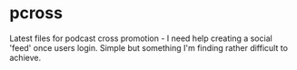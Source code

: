 # pcross
Latest files for podcast cross promotion - I need help creating a social 'feed' once users login. Simple but something I'm finding rather difficult to achieve. 
